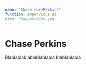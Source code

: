```yaml
---
name: "Chase <br>Perkins"
function: Impervious.ai
#img: chaseperkins.jpg
---
```


# Chase Perkins
 
Blablablablablablablabla
blablablabla
